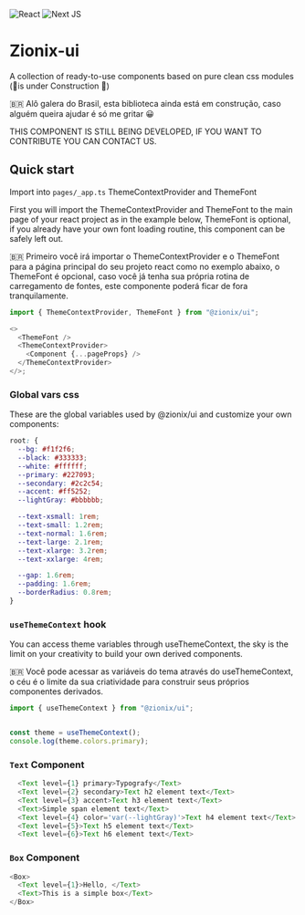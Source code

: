 ![React](https://img.shields.io/badge/react-%2320232a.svg?style=for-the-badge&logo=react&logoColor=%2361DAFB)
![Next JS](https://img.shields.io/badge/Next-black?style=for-the-badge&logo=next.js&logoColor=white)

# Zionix-ui

A collection of ready-to-use components based on pure clean css modules (🚧is under Construction 🚧)

🇧🇷 Alô galera do Brasil, esta biblioteca ainda está em construção, caso alguém queira ajudar é só me gritar 😀

THIS COMPONENT IS STILL BEING DEVELOPED, IF YOU WANT TO CONTRIBUTE YOU CAN CONTACT US.

## Quick start

Import into `pages/_app.ts` ThemeContextProvider and ThemeFont

First you will import the ThemeContextProvider and ThemeFont to the main page of your react project as in the example below,
ThemeFont is optional, if you already have your own font loading routine, this component can be safely left out.

🇧🇷 Primeiro você irá importar o ThemeContextProvider e o ThemeFont para a página principal do seu projeto react como no exemplo abaixo,
o ThemeFont é opcional, caso você já tenha sua própria rotina de carregamento de fontes, este componente poderá ficar de fora tranquilamente.

```js
import { ThemeContextProvider, ThemeFont } from "@zionix/ui";

<>
  <ThemeFont />
  <ThemeContextProvider>
    <Component {...pageProps} />
  </ThemeContextProvider>
</>;
```

### Global vars css

These are the global variables used by @zionix/ui and customize your own components:

```css
root: {
  --bg: #f1f2f6;
  --black: #333333;
  --white: #ffffff;
  --primary: #227093;
  --secondary: #2c2c54;
  --accent: #ff5252;
  --lightGray: #bbbbbb;

  --text-xsmall: 1rem;
  --text-small: 1.2rem;
  --text-normal: 1.6rem;
  --text-large: 2.1rem;
  --text-xlarge: 3.2rem;
  --text-xxlarge: 4rem;

  --gap: 1.6rem;
  --padding: 1.6rem;
  --borderRadius: 0.8rem;
}
```

### `useThemeContext` hook

You can access theme variables through useThemeContext, the sky is the limit on your creativity to build your own derived components.

🇧🇷 Você pode acessar as variáveis do tema através do  useThemeContext, o céu é o limite da sua criatividade para construir seus próprios componentes derivados.

```js
import { useThemeContext } from "@zionix/ui";


const theme = useThemeContext();
console.log(theme.colors.primary);
```

### `Text` Component

```js
  <Text level={1} primary>Typografy</Text>
  <Text level={2} secondary>Text h2 element text</Text>
  <Text level={3} accent>Text h3 element text</Text>
  <Text>Simple span element text</Text>
  <Text level={4} color='var(--lightGray)'>Text h4 element text</Text>
  <Text level={5}>Text h5 element text</Text>
  <Text level={6}>Text h6 element text</Text>
```

### `Box` Component

```js
<Box>
  <Text level={1}>Hello, </Text>
  <Text>This is a simple box</Text>
</Box>
```
